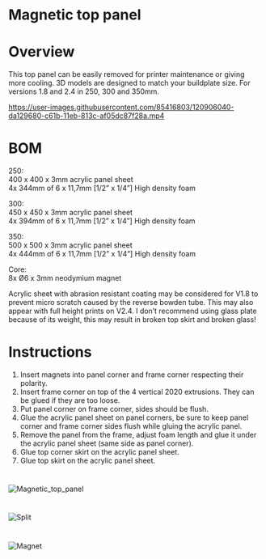 # Magnetic top panel
# Overview
This top panel can be easily removed for printer maintenance or giving more cooling.
3D models are designed to match your buildplate size.
For versions 1.8 and 2.4 in 250, 300 and 350mm.

https://user-images.githubusercontent.com/85416803/120906040-da129680-c61b-11eb-813c-af05dc87f28a.mp4

# BOM
250:  
400 x 400 x 3mm acrylic panel sheet  
4x 344mm of 6 x 11,7mm [1/2” x 1/4”] High density foam

300:  
450 x 450 x 3mm acrylic panel sheet  
4x 394mm of 6 x 11,7mm [1/2” x 1/4”] High density foam

350:  
500 x 500 x 3mm acrylic panel sheet  
4x 444mm of 6 x 11,7mm [1/2” x 1/4”] High density foam

Core:  
8x Ø6 x 3mm neodymium magnet

Acrylic sheet with abrasion resistant coating may be considered for V1.8 to prevent micro scratch caused by the reverse bowden tube. This may also appear with full height prints on V2.4.
I don’t recommend using glass plate because of its weight, this may result in broken top skirt and broken glass!


# Instructions
1. Insert magnets into panel corner and frame corner respecting their polarity.
2. Insert frame corner on top of the 4 vertical 2020 extrusions. They can be glued if they are too loose.
3. Put panel corner on frame corner, sides should be flush.
4. Glue the acrylic panel sheet on panel corners, be sure to keep panel corner and frame corner sides flush while gluing the acrylic panel.
5. Remove the panel from the frame, adjust foam length and glue it under the acrylic panel sheet (same side as panel corner).
6. Glue top corner skirt on the acrylic panel sheet.
7. Glue top skirt on the acrylic panel sheet.
#
![Magnetic_top_panel](https://user-images.githubusercontent.com/85416803/120905966-53f65000-c61b-11eb-8367-2481f096431a.jpg)
#
![Split](https://user-images.githubusercontent.com/85416803/120906056-f0b8ed80-c61b-11eb-85a5-56ec779e1308.jpg)
#
![Magnet](/Images/Magnet)


